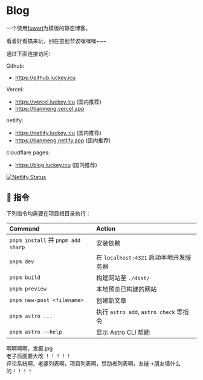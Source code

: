 # Blog

一个使用[fuwari](https://github.com/saicaca/fuwari)为模版的静态博客。

看着好看搞来玩，别在意细节诶嘿嘿嘿~~~

通过下面连接访问:

Github:
- https://github.luckey.icu

Vercel:
- https://vercel.luckey.icu (国内推荐)
- https://tianmeng.vercel.app

netlify:
- https://netlify.luckey.icu (国内推荐)
- https://tianmeng.netlify.app (国内推荐)

cloudflare pages:
- https://blog.luckey.icu (国内推荐)

[![Netlify Status](https://api.netlify.com/api/v1/badges/8c530af2-0306-4acc-bc7f-fcc7b35bef68/deploy-status)](https://app.netlify.com/sites/tianmeng/deploys)
## 🧞 指令

下列指令均需要在项目根目录执行：

| Command                           | Action                            |
|:----------------------------------|:----------------------------------|
| `pnpm install` 并 `pnpm add sharp` | 安装依赖                              |
| `pnpm dev`                        | 在 `localhost:4321` 启动本地开发服务器      |
| `pnpm build`                      | 构建网站至 `./dist/`                   |
| `pnpm preview`                    | 本地预览已构建的网站                        |
| `pnpm new-post <filename>`        | 创建新文章                             |
| `pnpm astro ...`                  | 执行 `astro add`, `astro check` 等指令 |
| `pnpm astro --help`               | 显示 Astro CLI 帮助                   |

啊啊啊啊，发癫.jpg  
老子后面要大改 ！！！！！   
评论系统啊，老婆列表啊，项目列表啊，赞助者列表啊，友链->朋友墙什么的！！！！